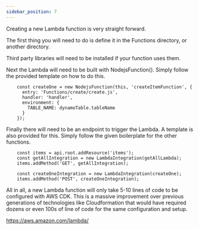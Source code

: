 ```yaml
---
sidebar_position: 7
---
```


Creating a new Lambda function is very straight forward.

The first thing you will need to do is define it in the Functions directory, or another directory.

Third party libraries will need to be installed if your function uses them.

Next the Lambda will need to be built with NodejsFunction(). Simply follow the provided template on how to do this.

```
    const createOne = new NodejsFunction(this, 'createItemFunction', {
      entry: 'Functions/create/create.js',
      handler: 'handler',
      environment: {
        TABLE_NAME: dynamoTable.tableName
      }
    });
```

Finally there will need to be an endpoint to trigger the Lambda. A template is also provided for this. Simply follow the given boilerplate for the other functions.

```
    const items = api.root.addResource('items');
    const getAllIntegration = new LambdaIntegration(getAllLambda);
    items.addMethod('GET', getAllIntegration);

    const createOneIntegration = new LambdaIntegration(createOne);
    items.addMethod('POST', createOneIntegration);
```

All in all, a new Lambda function will only take 5-10 lines of code to be configured with AWS CDK. This is a massive improvement over previous generations of technologies like Cloudformation that would have required dozens or even 100s of line of code for the same configuration and setup.

https://aws.amazon.com/lambda/
